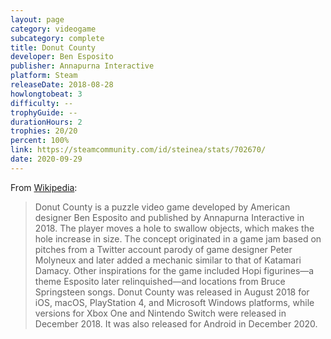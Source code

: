```yaml
---
layout: page
category: videogame
subcategory: complete
title: Donut County
developer: Ben Esposito
publisher: Annapurna Interactive
platform: Steam
releaseDate: 2018-08-28
howlongtobeat: 3
difficulty: --
trophyGuide: --
durationHours: 2
trophies: 20/20
percent: 100%
link: https://steamcommunity.com/id/steinea/stats/702670/
date: 2020-09-29
---
```


From [Wikipedia](https://en.wikipedia.org/wiki/Donut_County):

> Donut County is a puzzle video game developed by American designer Ben Esposito and published by Annapurna Interactive in 2018. The player moves a hole to swallow objects, which makes the hole increase in size. The concept originated in a game jam based on pitches from a Twitter account parody of game designer Peter Molyneux and later added a mechanic similar to that of Katamari Damacy. Other inspirations for the game included Hopi figurines—a theme Esposito later relinquished—and locations from Bruce Springsteen songs. Donut County was released in August 2018 for iOS, macOS, PlayStation 4, and Microsoft Windows platforms, while versions for Xbox One and Nintendo Switch were released in December 2018. It was also released for Android in December 2020.
